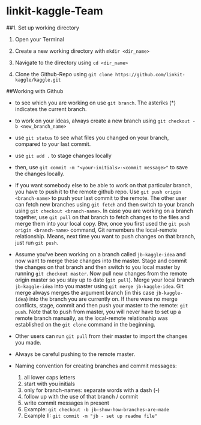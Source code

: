 # linkit-kaggle-Team

##1. Set up working directory
1. Open your Terminal 

2. Create a new working directory with `mkdir <dir_name>`

3. Navigate to the directory using `cd <dir_name>`

4. Clone the Github-Repo using `git clone https://github.com/linkit-kaggle/kaggle.git`

##Working with Github
- to see which you are working on use `git branch`. The asteriks (*) indicates the current branch.

- to work on your ideas, always create a new branch using 
`git checkout -b <new_branch_name>`

- use `git status` to see what files you changed on your branch, compared to your last commit.

- use `git add .` to stage changes locally 

- then, use `git commit -m "<your-initials>-<commit message>"` to save the changes locally.

- If you want somebody else to be able to work on that particular branch, you have to push it to the remote github repo.
Use `git push origin <branch-name>` to push your last commit to the remote.
The other user can fetch new branches using `git fetch` and then switch to your branch using `git checkout <branch-name>`.
In case you are working on a branch together, use `git pull` on that branch to fetch changes to the files and merge them into your local copy.
Btw, once you first used the `git push origin <branch-name>` command, Git remembers the local-remote relationship. 
Means, next time you want to push changes on that branch, just run `git push`.

- Assume you've been working on a branch called `jb-kaggle-idea` and now want to merge these changes into the master.
Stage and commit the changes on that branch and then switch to you local master by running `git checkout master`.
Now pull new changes from the remote origin master so you stay up to date (`git pull`).
Merge your local branch `jb-kaggle-idea` into you master using `git merge jb-kaggle-idea`.
Git merge always merges the argument branch (in this case `jb-kaggle-idea`) into the branch you are currently on.
If there were no merge conflicts, stage, commit and then push your master to the remote: `git push`. Note that to push from master, you will never have to set up a remote branch manually, as the local-remote relationship was established on the `git clone` command in the beginning. 

- Other users can run `git pull` from their master to import the changes you made.

- Always be careful pushing to the remote master. 

- Naming convention for creating branches and commit messages: 
    1. all lower caps letters
    2. start with you initials 
    3. only for branch-names: separate words with a dash (-) 
    4. follow up with the use of that branch / commit
    5. write commit messages in present
    5. Example: `git checkout -b jb-show-how-branches-are-made`
    6. Example II: `git commit -m "jb - set up readme file"`
 








 










